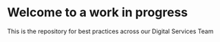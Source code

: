 # Welcome to a work in progress

This is the repository for best practices across our Digital Services Team
